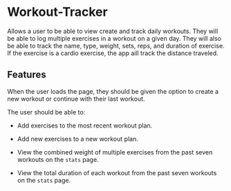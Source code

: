 # Workout-Tracker
Allows a user to be able to view create and track daily workouts. They will be able to log multiple exercises in a workout on a given day. They will also be able to track the name, type, weight, sets, reps, and duration of exercise. If the exercise is a cardio exercise, the app aill track the distance traveled.

## Features

When the user loads the page, they should be given the option to create a new workout or continue with their last workout.

The user should be able to:

  * Add exercises to the most recent workout plan.

  * Add new exercises to a new workout plan.

  * View the combined weight of multiple exercises from the past seven workouts on the `stats` page.

  * View the total duration of each workout from the past seven workouts on the `stats` page.